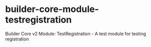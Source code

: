 # builder-core-module-testregistration
Builder Core v2 Module: TestRegistration - A test module for testing registration

